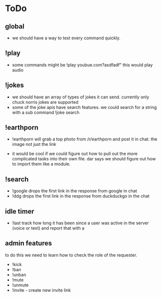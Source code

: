 # ToDo

## global

- we should have a way to test every command quickly.
## !play

- some commands might be !play youbue.com?asdfadf" this would play audio
## !jokes

- we should have an array of types of jokes it can send. currently only chuck norris jokes are supported
- some of the joke apis have search features. we could search for a string with a sub command !joke search <term>
## !earthporn

- !earthporn will grab a top photo from /r/earthporn and post it in chat. the image not just the link

- it would be cool if we could figure out how to pull out the more complicated tasks into their own file. dar says we should figure out how to import them like a module.
## !search

- !google <string> drops the first link in the response from google in chat
- !ddg <string> drops the first link in the response from duckduckgo in the chat

## idle timer

- !last <username> track how long it has been since a user was active in the server (voice or text) and report that with a

## admin features

to do this we need to learn how to check the role of the requester.
 - !kick
 - !ban
 - !unban
 - !mute
 - !unmute
 - !invite - create new invite link